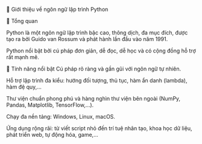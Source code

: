 🐍 Giới thiệu về ngôn ngữ lập trình Python

📌 Tổng quan

Python là một ngôn ngữ lập trình bậc cao, thông dịch, đa mục đích, được tạo ra bởi Guido van Rossum và phát hành lần đầu vào năm 1991. 

Python nổi bật bởi cú pháp đơn giản, dễ đọc, dễ học và có cộng đồng hỗ trợ rất mạnh mẽ.

🎯 Tính năng nổi bật
Cú pháp rõ ràng và gần gũi với ngôn ngữ tự nhiên.

Hỗ trợ lập trình đa kiểu: hướng đối tượng, thủ tục, hàm ẩn danh (lambda), hàm đệ quy,...

Thư viện chuẩn phong phú và hàng nghìn thư viện bên ngoài (NumPy, Pandas, Matplotlib, TensorFlow,...).

Chạy đa nền tảng: Windows, Linux, macOS.

Ứng dụng rộng rãi: từ viết script nhỏ đến trí tuệ nhân tạo, khoa học dữ liệu, phát triển web, tự động hóa, game,...
